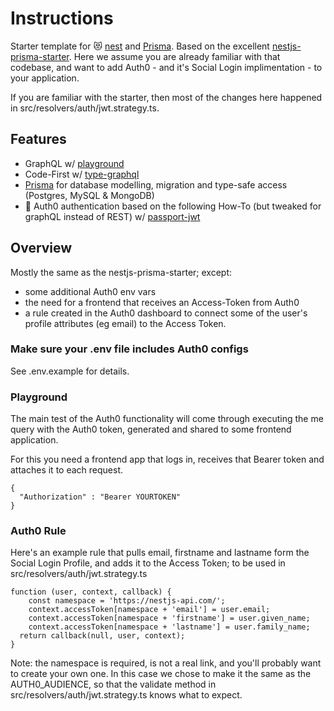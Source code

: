 # Instructions

Starter template for 😻 [nest](https://nestjs.com/) and [Prisma](https://www.prisma.io/).
Based on the excellent [nestjs-prisma-starter](https://github.com/fivethree-team/nestjs-prisma-starter). Here we assume you are already familiar with that codebase, and want to add Auth0 - and it's Social Login implimentation - to your application. 

If you are familiar with the starter, then most of the changes here happened in src/resolvers/auth/jwt.strategy.ts.


## Features

- GraphQL w/ [playground](https://github.com/prisma/graphql-playground)
- Code-First w/ [type-graphql](https://github.com/19majkel94/type-graphql)
- [Prisma](https://www.prisma.io/) for database modelling, migration and type-safe access (Postgres, MySQL & MongoDB)
- 🔐 Auth0 authentication based on the following How-To (but tweaked for graphQL instead of REST) w/ [passport-jwt](https://auth0.com/blog/developing-a-secure-api-with-nestjs-adding-authorization/)


## Overview

Mostly the same as the nestjs-prisma-starter; except: 
- some additional Auth0 env vars
- the need for a frontend that receives an Access-Token from Auth0
- a rule created in the Auth0 dashboard to connect some of the user's profile attributes (eg email) to the Access Token.



### Make sure your .env file includes Auth0 configs

See .env.example for details.



### Playground

The main test of the Auth0 functionality will come through executing the me query with the Auth0 token, generated and shared to some frontend application.

For this you need a frontend app that logs in, receives that Bearer token and attaches it to each request.

```
{
  "Authorization" : "Bearer YOURTOKEN"
}
```

### Auth0 Rule

Here's an example rule that pulls email, firstname and lastname form the Social Login Profile, and adds it to the Access Token; to be used in src/resolvers/auth/jwt.strategy.ts

```
function (user, context, callback) {
    const namespace = 'https://nestjs-api.com/';
    context.accessToken[namespace + 'email'] = user.email;
    context.accessToken[namespace + 'firstname'] = user.given_name;
    context.accessToken[namespace + 'lastname'] = user.family_name;
  return callback(null, user, context);
}
```
Note: the namespace is required, is not a real link, and you'll probably want to create your own one.
In this case we chose to make it the same as the AUTH0_AUDIENCE, so that the validate method in src/resolvers/auth/jwt.strategy.ts knows what to expect.





